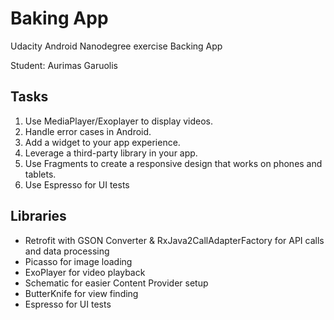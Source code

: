 # Baking App

Udacity Android Nanodegree exercise Backing App

Student: Aurimas Garuolis

## Tasks

1. Use MediaPlayer/Exoplayer to display videos.
2. Handle error cases in Android.
3. Add a widget to your app experience.
4. Leverage a third-party library in your app.
5. Use Fragments to create a responsive design that works on phones and tablets.
6. Use Espresso for UI tests
 
 ## Libraries
 
* Retrofit with GSON Converter & RxJava2CallAdapterFactory for API calls and data processing
* Picasso for image loading
* ExoPlayer for video playback
* Schematic for easier Content Provider setup
* ButterKnife for view finding
* Espresso for UI tests